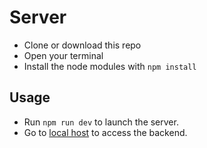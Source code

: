 # Server

- Clone or download this repo
- Open your terminal
- Install the node modules with `npm install`

## Usage

- Run `npm run dev` to launch the server.
- Go to <a href="http://localhost:3000/" target="_blank">local host</a> to access the backend.
